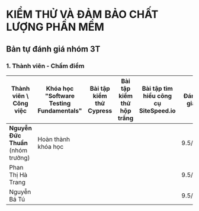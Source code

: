 # KIỂM THỬ VÀ ĐẢM BẢO CHẤT LƯỢNG PHẦN MỀM
## Bản tự đánh giá nhóm 3T
### 1. Thành viên - Chấm điểm
| Thành viên  \ Công việc                       	| Khóa học "Software Testing Fundamentals"                                                                                                                                                                                                                                                                                                          	| Bài tập kiểm thử Cypress 	| Bài tập kiểm thử hộp trắng | Bài tập tìm hiểu công cụ SiteSpeed.io | Đánh giá |
|----|------------------------	| ----------	| ----- | ------ | -----|
| **Nguyễn Đức Thuần** (nhóm trưởng) 	| Hoàn thành khóa học                                  	|    	| | |9.5/10 |
| Phan Thị Hà Trang                 	| |   	|  | |9.5/10 |
| Nguyễn Bá Tú                     	|    |    	|  | |9.5/10 |


